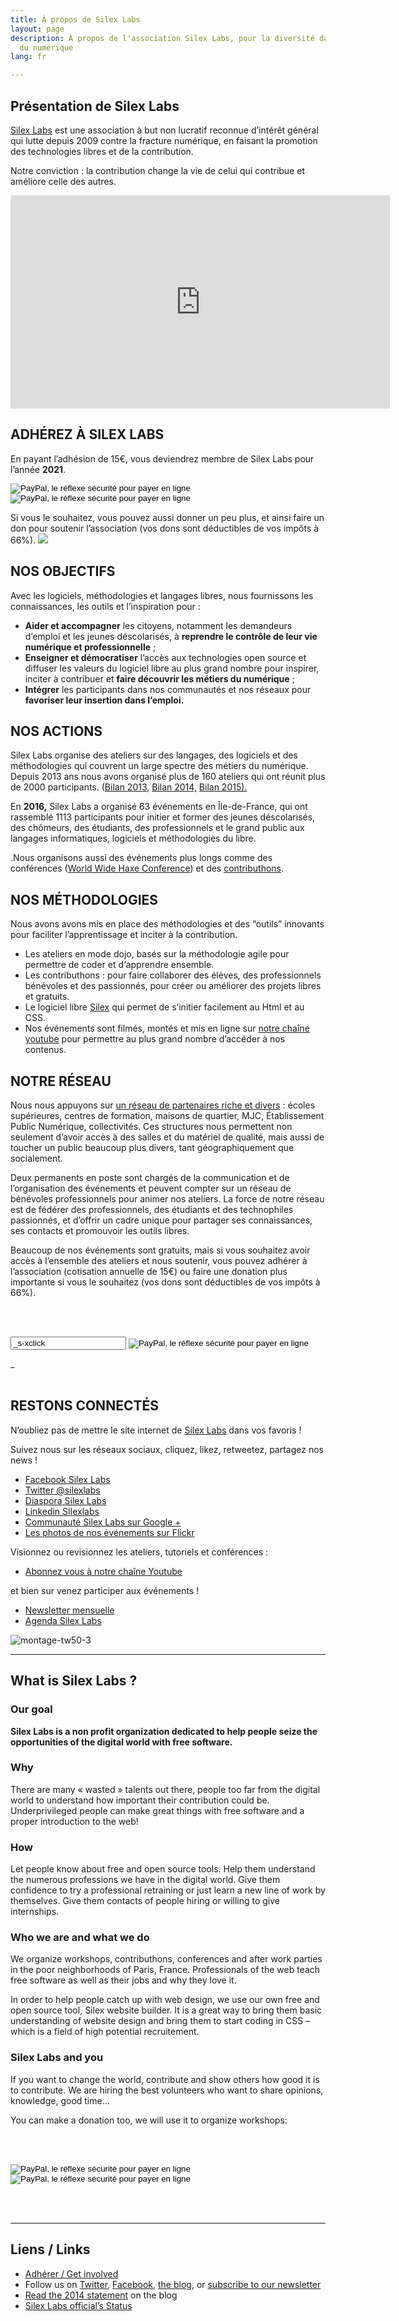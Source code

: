 ```yaml
---
title: À propos de Silex Labs
layout: page
description: À propos de l'association Silex Labs, pour la diversité dans les métiers
  du numérique
lang: fr

---
```

## Présentation de Silex Labs

[Silex Labs](https://www.silexlabs.org/) est une association à but non lucratif reconnue d’intérêt général qui lutte depuis 2009 contre la fracture numérique, en faisant la promotion des technologies libres et de la contribution.

Notre conviction : la contribution change la vie de celui qui contribue et améliore celle des autres.

<iframe src="https://www.youtube.com/embed/oDaRn-_tubU?feature=oembed" allow="autoplay; encrypted-media" allowfullscreen="" width="607" height="341" frameborder="0"></iframe>

## ADHÉREZ À SILEX LABS

En payant l’adhésion de 15€, vous deviendrez membre de Silex Labs pour l’année **2021**.

<form action="https://www.paypal.com/cgi-bin/webscr" method="post" target="_top"><input name="cmd" type="hidden" value="_s-xclick">
<input name="hosted_button_id" type="hidden" value="52STZCKSQ5SWA">
<input alt="PayPal, le réflexe sécurité pour payer en ligne" name="submit" src="https://www.paypalobjects.com/fr_FR/FR/i/btn/btn_paynowCC_LG.gif" type="image">     <input alt="PayPal, le réflexe sécurité pour payer en ligne" name="submit" src="https://www.paypalobjects.com/fr_FR/FR/i/btn/btn_donateCC_LG.gif" type="image"></form>

Si vous le souhaitez, vous pouvez aussi donner un peu plus, et ainsi faire un don pour soutenir l’association (vos dons sont déductibles de vos impôts à 66%). ![](https://www.paypalobjects.com/fr_FR/i/scr/pixel.gif)

## NOS OBJECTIFS

Avec les logiciels, méthodologies et langages libres, nous fournissons les connaissances, les outils et l’inspiration pour :

* **Aider et accompagner** les citoyens, notamment les demandeurs d’emploi et les jeunes déscolarisés, à **reprendre le contrôle de leur vie numérique et professionnelle** ;
* **Enseigner et démocratiser** l’accès aux technologies open source et diffuser les valeurs du logiciel libre au plus grand nombre pour inspirer, inciter à contribuer et **faire découvrir les métiers du numérique** ;
* **Intégrer** les participants dans nos communautés et nos réseaux pour **favoriser leur insertion dans l’emploi.**

## NOS ACTIONS

Silex Labs organise des ateliers sur des langages, des logiciels et des méthodologies qui couvrent un large spectre des métiers du numérique. Depuis 2013 ans nous avons organisé plus de 160 ateliers qui ont réunit plus de 2000 participants. ([Bilan 2013](https://www.silexlabs.org/bilan-2013-de-silex-labs/), [Bilan 2014,](https://www.silexlabs.org/bilan-2014-les-chiffres-et-les-lettres-du-libre-de-silex-labs/)<span style="font-weight: 400;"> [Bilan 2015).](https://www.silexlabs.org/2015-bilan-dune-annee-bien-remplibre/)</span>

En **2016,** Silex Labs a organisé 63 événements en Île-de-France, qui ont rassemblé 1113 participants pour initier et former des jeunes déscolarisés, des chômeurs, des étudiants, des professionnels et le grand public aux langages informatiques, logiciels et méthodologies du libre.

<span style="font-weight: 400;">.</span>Nous organisons aussi des événements plus longs comme des conférences ([World Wide Haxe Conference](https://www.silexlabs.org/wrapping-up-wwx2015/)) et des [contributhons](https://www.silexlabs.org/cifacom-week-40-etudiants-pour-creer-2-projets-open-source-en-1-semaine/).

## NOS MÉTHODOLOGIES

Nous avons avons mis en place des méthodologies et des “outils” innovants pour faciliter l’apprentissage et inciter à la contribution.

* Les ateliers en mode dojo, basés sur la méthodologie agile pour permettre de coder et d‘apprendre ensemble.
* Les contributhons : pour faire collaborer des élèves, des professionnels bénévoles et des passionnés, pour créer ou améliorer des projets libres et gratuits.
* Le logiciel libre [Silex](http://www.silex.me/) qui permet de s’initier facilement au Html et au CSS.
* Nos événements sont filmés, montés et mis en ligne sur [notre chaîne youtube](https://www.youtube.com/user/Silexlabs) pour permettre au plus grand nombre d’accéder à nos contenus.

## NOTRE RÉSEAU

Nous nous appuyons sur [un réseau de partenaires riche et divers](https://www.silexlabs.org/partners/) : écoles supérieures, centres de formation, maisons de quartier, MJC, Établissement Public Numérique, collectivités. Ces structures nous permettent non seulement d’avoir accès à des salles et du matériel de qualité, mais aussi de toucher un public beaucoup plus divers, tant géographiquement que socialement.

Deux permanents en poste sont chargés de la communication et de l’organisation des événements et peuvent compter sur un réseau de bénévoles professionnels pour animer nos ateliers. La force de notre réseau est de fédérer des professionnels, des étudiants et des technophiles passionnés, et d’offrir un cadre unique pour partager ses connaissances, ses contacts et promouvoir les outils libres.

Beaucoup de nos événements sont gratuits, mais si vous souhaitez avoir accès à l’ensemble des ateliers et nous soutenir, vous pouvez adhérer à l’association (cotisation annuelle de 15€) ou faire une donation plus importante si vous le souhaitez (vos dons sont déductibles de vos impôts à 66%).

<br/><br/><form action="https://www.paypal.com/cgi-bin/webscr" method="post" target="_top"><input name="cmd" type="h_dden" value="_s-xclick">
<input name="hosted_button_id" type="hidden" value="VY5MXUNYUDVKA">
<input alt="PayPal, le réflexe sécurité pour payer en ligne" name="submit" src="https://www.paypalobjects.com/fr_FR/FR/i/btn/btn_donateCC_LG.gif" type="image">
</form>_<br/><br/>

## RESTONS CONNECTÉS

N’oubliez pas de mettre le site internet de [Silex Labs](https://www.silexlabs.org/) dans vos favoris !

Suivez nous sur les réseaux sociaux, cliquez, likez, retweetez, partagez nos news !

* [Facebook Silex Labs](https://www.facebook.com/silexlabs)
* [Twitter @silexlabs](https://twitter.com/silexlabs)
* [Diaspora Silex Labs](https://framasphere.org/people/f37438103a9b013250aa2a0000053625)
* [Linkedin SIlexlabs](https://www.linkedin.com/company/silex-labs)
* [Communauté Silex Labs sur Google +](https://plus.google.com/u/0/communities/107373636457908189681)
* [Les photos de nos événements sur Flickr](https://www.flickr.com/photos/120854033@N02/albums/)

Visionnez ou revisionnez les ateliers, tutoriels et conférences :

* [Abonnez vous à notre chaîne Youtube](http://www.youtube.com/subscription_center?add_user=silexlabs)

et bien sur venez participer aux événements !

* [Newsletter mensuelle](http://eepurl.com/F48q5)
* [Agenda Silex Labs](https://www.silexlabs.org/events/)

![montage-tw50-3](https://www.silexlabs.org/wp-content/uploads/2015/02/montage-tw50-3.png)

***

## What is Silex Labs ?

### Our goal

**Silex Labs is a non profit organization dedicated to help people seize the opportunities of the digital world with free software.**

### Why

There are many « wasted » talents out there, people too far from the digital world to understand how important their contribution could be. Underprivileged people can make great things with free software and a proper introduction to the web!

### How

Let people know about free and open source tools. Help them understand the numerous professions we have in the digital world. Give them confidence to try a professional retraining or just learn a new line of work by themselves. Give them contacts of people hiring or willing to give internships.

### Who we are and what we do

We organize workshops, contributhons, conferences and after work parties in the poor neighborhoods of Paris, France. Professionals of the web teach free software as well as their jobs and why they love it.

In order to help people catch up with web design, we use our own free and open source tool, Silex website builder. It is a great way to bring them basic understanding of website design and bring them to start coding in CSS – which is a field of high potential recruitement.

### Silex Labs and you

If you want to change the world, contribute and show others how good it is to contribute. We are hiring the best volunteers who want to share opinions, knowledge, good time…

You can make a donation too, we will use it to organize workshops:

<br/><br/><form action="https://www.paypal.com/cgi-bin/webscr" method="post" target="_top"><input name="cmd" type="hidden" value="_s-xclick">
<input name="hosted_button_id" type="hidden" value="52STZCKSQ5SWA">

<input alt="PayPal, le réflexe sécurité pour payer en ligne" name="submit" src="https://www.paypalobjects.com/fr_FR/FR/i/btn/btn_paynowCC_LG.gif" type="image"> <input alt="PayPal, le réflexe sécurité pour payer en ligne" name="submit" src="https://www.paypalobjects.com/fr_FR/FR/i/btn/btn_donateCC_LG.gif" type="image">

</form><br/><br/>

***

## Liens / Links

* [Adhérer / Get involved](https://www.silexlabs.org/silexlabs/join/ "get involved")
* Follow us on [Twitter](http://twitter.com/silexlabs "Twitter SilexLabs"), [Facebook](http://www.facebook.com/silexlabs "Facebook SilexLabs"), [the blog](https://www.silexlabs.org/ "Silex Labs blog"), or [subscribe to our newsletter](http://silexlabs.us7.list-manage.com/subscribe?u=fe927d10e2d20f286e59ef0b7&id=2e1b03a5f0 "Silex Labs news and events")
* [Read the 2014 statement](https://www.silexlabs.org/bilan-2014-les-chiffres-et-les-lettres-du-libre-de-silex-labs/ "Latest Silex Labs end of year statement") on the blog
* [Silex Labs official’s Status](https://www.silexlabs.org/wp-content/uploads/2011/08/Annexe-4-Silex-Labs-Statuts-version-signee.pdf "Silex Labs Statuts")